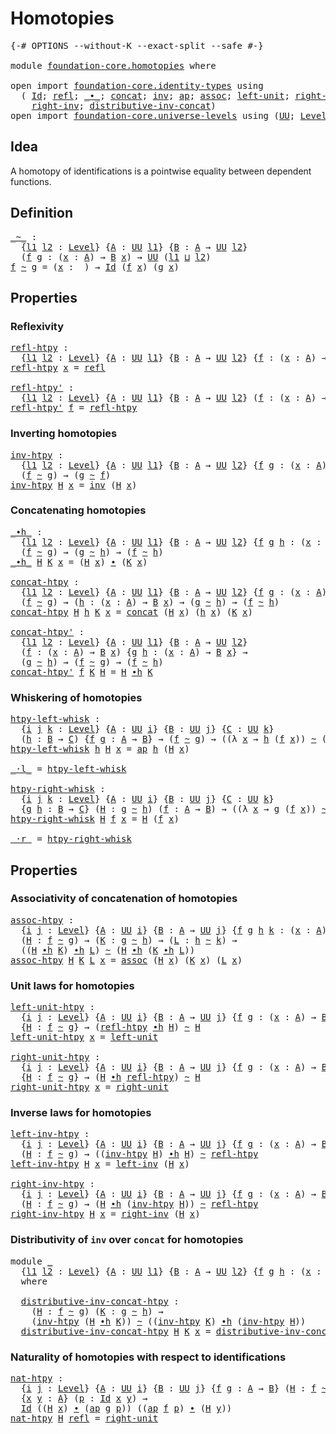 # Homotopies

<pre class="Agda"><a id="23" class="Symbol">{-#</a> <a id="27" class="Keyword">OPTIONS</a> <a id="35" class="Pragma">--without-K</a> <a id="47" class="Pragma">--exact-split</a> <a id="61" class="Pragma">--safe</a> <a id="68" class="Symbol">#-}</a>

<a id="73" class="Keyword">module</a> <a id="80" href="foundation-core.homotopies.html" class="Module">foundation-core.homotopies</a> <a id="107" class="Keyword">where</a>

<a id="114" class="Keyword">open</a> <a id="119" class="Keyword">import</a> <a id="126" href="foundation-core.identity-types.html" class="Module">foundation-core.identity-types</a> <a id="157" class="Keyword">using</a>
  <a id="165" class="Symbol">(</a> <a id="167" href="foundation-core.identity-types.html#641" class="Datatype">Id</a><a id="169" class="Symbol">;</a> <a id="171" href="foundation-core.identity-types.html#694" class="InductiveConstructor">refl</a><a id="175" class="Symbol">;</a> <a id="177" href="foundation-core.identity-types.html#1239" class="Function Operator">_∙_</a><a id="180" class="Symbol">;</a> <a id="182" href="foundation-core.identity-types.html#1302" class="Function">concat</a><a id="188" class="Symbol">;</a> <a id="190" href="foundation-core.identity-types.html#1552" class="Function">inv</a><a id="193" class="Symbol">;</a> <a id="195" href="foundation-core.identity-types.html#2853" class="Function">ap</a><a id="197" class="Symbol">;</a> <a id="199" href="foundation-core.identity-types.html#1699" class="Function">assoc</a><a id="204" class="Symbol">;</a> <a id="206" href="foundation-core.identity-types.html#1828" class="Function">left-unit</a><a id="215" class="Symbol">;</a> <a id="217" href="foundation-core.identity-types.html#1905" class="Function">right-unit</a><a id="227" class="Symbol">;</a> <a id="229" href="foundation-core.identity-types.html#1995" class="Function">left-inv</a><a id="237" class="Symbol">;</a>
    <a id="243" href="foundation-core.identity-types.html#2081" class="Function">right-inv</a><a id="252" class="Symbol">;</a> <a id="254" href="foundation-core.identity-types.html#2248" class="Function">distributive-inv-concat</a><a id="277" class="Symbol">)</a>
<a id="279" class="Keyword">open</a> <a id="284" class="Keyword">import</a> <a id="291" href="foundation-core.universe-levels.html" class="Module">foundation-core.universe-levels</a> <a id="323" class="Keyword">using</a> <a id="329" class="Symbol">(</a><a id="330" href="foundation-core.universe-levels.html#222" class="Primitive">UU</a><a id="332" class="Symbol">;</a> <a id="334" href="Agda.Primitive.html#597" class="Postulate">Level</a><a id="339" class="Symbol">;</a> <a id="341" href="Agda.Primitive.html#810" class="Primitive Operator">_⊔_</a><a id="344" class="Symbol">)</a>
</pre>
## Idea

A homotopy of identifications is a pointwise equality between dependent functions.

## Definition

<pre class="Agda"><a id="_~_"></a><a id="467" href="foundation-core.homotopies.html#467" class="Function Operator">_~_</a> <a id="471" class="Symbol">:</a>
  <a id="475" class="Symbol">{</a><a id="476" href="foundation-core.homotopies.html#476" class="Bound">l1</a> <a id="479" href="foundation-core.homotopies.html#479" class="Bound">l2</a> <a id="482" class="Symbol">:</a> <a id="484" href="Agda.Primitive.html#597" class="Postulate">Level</a><a id="489" class="Symbol">}</a> <a id="491" class="Symbol">{</a><a id="492" href="foundation-core.homotopies.html#492" class="Bound">A</a> <a id="494" class="Symbol">:</a> <a id="496" href="foundation-core.universe-levels.html#222" class="Primitive">UU</a> <a id="499" href="foundation-core.homotopies.html#476" class="Bound">l1</a><a id="501" class="Symbol">}</a> <a id="503" class="Symbol">{</a><a id="504" href="foundation-core.homotopies.html#504" class="Bound">B</a> <a id="506" class="Symbol">:</a> <a id="508" href="foundation-core.homotopies.html#492" class="Bound">A</a> <a id="510" class="Symbol">→</a> <a id="512" href="foundation-core.universe-levels.html#222" class="Primitive">UU</a> <a id="515" href="foundation-core.homotopies.html#479" class="Bound">l2</a><a id="517" class="Symbol">}</a>
  <a id="521" class="Symbol">(</a><a id="522" href="foundation-core.homotopies.html#522" class="Bound">f</a> <a id="524" href="foundation-core.homotopies.html#524" class="Bound">g</a> <a id="526" class="Symbol">:</a> <a id="528" class="Symbol">(</a><a id="529" href="foundation-core.homotopies.html#529" class="Bound">x</a> <a id="531" class="Symbol">:</a> <a id="533" href="foundation-core.homotopies.html#492" class="Bound">A</a><a id="534" class="Symbol">)</a> <a id="536" class="Symbol">→</a> <a id="538" href="foundation-core.homotopies.html#504" class="Bound">B</a> <a id="540" href="foundation-core.homotopies.html#529" class="Bound">x</a><a id="541" class="Symbol">)</a> <a id="543" class="Symbol">→</a> <a id="545" href="foundation-core.universe-levels.html#222" class="Primitive">UU</a> <a id="548" class="Symbol">(</a><a id="549" href="foundation-core.homotopies.html#476" class="Bound">l1</a> <a id="552" href="Agda.Primitive.html#810" class="Primitive Operator">⊔</a> <a id="554" href="foundation-core.homotopies.html#479" class="Bound">l2</a><a id="556" class="Symbol">)</a>
<a id="558" href="foundation-core.homotopies.html#558" class="Bound">f</a> <a id="560" href="foundation-core.homotopies.html#467" class="Function Operator">~</a> <a id="562" href="foundation-core.homotopies.html#562" class="Bound">g</a> <a id="564" class="Symbol">=</a> <a id="566" class="Symbol">(</a><a id="567" href="foundation-core.homotopies.html#567" class="Bound">x</a> <a id="569" class="Symbol">:</a> <a id="571" class="Symbol">_)</a> <a id="574" class="Symbol">→</a> <a id="576" href="foundation-core.identity-types.html#641" class="Datatype">Id</a> <a id="579" class="Symbol">(</a><a id="580" href="foundation-core.homotopies.html#558" class="Bound">f</a> <a id="582" href="foundation-core.homotopies.html#567" class="Bound">x</a><a id="583" class="Symbol">)</a> <a id="585" class="Symbol">(</a><a id="586" href="foundation-core.homotopies.html#562" class="Bound">g</a> <a id="588" href="foundation-core.homotopies.html#567" class="Bound">x</a><a id="589" class="Symbol">)</a>
</pre>
## Properties

### Reflexivity

<pre class="Agda"><a id="refl-htpy"></a><a id="632" href="foundation-core.homotopies.html#632" class="Function">refl-htpy</a> <a id="642" class="Symbol">:</a>
  <a id="646" class="Symbol">{</a><a id="647" href="foundation-core.homotopies.html#647" class="Bound">l1</a> <a id="650" href="foundation-core.homotopies.html#650" class="Bound">l2</a> <a id="653" class="Symbol">:</a> <a id="655" href="Agda.Primitive.html#597" class="Postulate">Level</a><a id="660" class="Symbol">}</a> <a id="662" class="Symbol">{</a><a id="663" href="foundation-core.homotopies.html#663" class="Bound">A</a> <a id="665" class="Symbol">:</a> <a id="667" href="foundation-core.universe-levels.html#222" class="Primitive">UU</a> <a id="670" href="foundation-core.homotopies.html#647" class="Bound">l1</a><a id="672" class="Symbol">}</a> <a id="674" class="Symbol">{</a><a id="675" href="foundation-core.homotopies.html#675" class="Bound">B</a> <a id="677" class="Symbol">:</a> <a id="679" href="foundation-core.homotopies.html#663" class="Bound">A</a> <a id="681" class="Symbol">→</a> <a id="683" href="foundation-core.universe-levels.html#222" class="Primitive">UU</a> <a id="686" href="foundation-core.homotopies.html#650" class="Bound">l2</a><a id="688" class="Symbol">}</a> <a id="690" class="Symbol">{</a><a id="691" href="foundation-core.homotopies.html#691" class="Bound">f</a> <a id="693" class="Symbol">:</a> <a id="695" class="Symbol">(</a><a id="696" href="foundation-core.homotopies.html#696" class="Bound">x</a> <a id="698" class="Symbol">:</a> <a id="700" href="foundation-core.homotopies.html#663" class="Bound">A</a><a id="701" class="Symbol">)</a> <a id="703" class="Symbol">→</a> <a id="705" href="foundation-core.homotopies.html#675" class="Bound">B</a> <a id="707" href="foundation-core.homotopies.html#696" class="Bound">x</a><a id="708" class="Symbol">}</a> <a id="710" class="Symbol">→</a> <a id="712" href="foundation-core.homotopies.html#691" class="Bound">f</a> <a id="714" href="foundation-core.homotopies.html#467" class="Function Operator">~</a> <a id="716" href="foundation-core.homotopies.html#691" class="Bound">f</a>
<a id="718" href="foundation-core.homotopies.html#632" class="Function">refl-htpy</a> <a id="728" href="foundation-core.homotopies.html#728" class="Bound">x</a> <a id="730" class="Symbol">=</a> <a id="732" href="foundation-core.identity-types.html#694" class="InductiveConstructor">refl</a>

<a id="refl-htpy&#39;"></a><a id="738" href="foundation-core.homotopies.html#738" class="Function">refl-htpy&#39;</a> <a id="749" class="Symbol">:</a>
  <a id="753" class="Symbol">{</a><a id="754" href="foundation-core.homotopies.html#754" class="Bound">l1</a> <a id="757" href="foundation-core.homotopies.html#757" class="Bound">l2</a> <a id="760" class="Symbol">:</a> <a id="762" href="Agda.Primitive.html#597" class="Postulate">Level</a><a id="767" class="Symbol">}</a> <a id="769" class="Symbol">{</a><a id="770" href="foundation-core.homotopies.html#770" class="Bound">A</a> <a id="772" class="Symbol">:</a> <a id="774" href="foundation-core.universe-levels.html#222" class="Primitive">UU</a> <a id="777" href="foundation-core.homotopies.html#754" class="Bound">l1</a><a id="779" class="Symbol">}</a> <a id="781" class="Symbol">{</a><a id="782" href="foundation-core.homotopies.html#782" class="Bound">B</a> <a id="784" class="Symbol">:</a> <a id="786" href="foundation-core.homotopies.html#770" class="Bound">A</a> <a id="788" class="Symbol">→</a> <a id="790" href="foundation-core.universe-levels.html#222" class="Primitive">UU</a> <a id="793" href="foundation-core.homotopies.html#757" class="Bound">l2</a><a id="795" class="Symbol">}</a> <a id="797" class="Symbol">(</a><a id="798" href="foundation-core.homotopies.html#798" class="Bound">f</a> <a id="800" class="Symbol">:</a> <a id="802" class="Symbol">(</a><a id="803" href="foundation-core.homotopies.html#803" class="Bound">x</a> <a id="805" class="Symbol">:</a> <a id="807" href="foundation-core.homotopies.html#770" class="Bound">A</a><a id="808" class="Symbol">)</a> <a id="810" class="Symbol">→</a> <a id="812" href="foundation-core.homotopies.html#782" class="Bound">B</a> <a id="814" href="foundation-core.homotopies.html#803" class="Bound">x</a><a id="815" class="Symbol">)</a> <a id="817" class="Symbol">→</a> <a id="819" href="foundation-core.homotopies.html#798" class="Bound">f</a> <a id="821" href="foundation-core.homotopies.html#467" class="Function Operator">~</a> <a id="823" href="foundation-core.homotopies.html#798" class="Bound">f</a>
<a id="825" href="foundation-core.homotopies.html#738" class="Function">refl-htpy&#39;</a> <a id="836" href="foundation-core.homotopies.html#836" class="Bound">f</a> <a id="838" class="Symbol">=</a> <a id="840" href="foundation-core.homotopies.html#632" class="Function">refl-htpy</a>
</pre>
### Inverting homotopies

<pre class="Agda"><a id="inv-htpy"></a><a id="889" href="foundation-core.homotopies.html#889" class="Function">inv-htpy</a> <a id="898" class="Symbol">:</a>
  <a id="902" class="Symbol">{</a><a id="903" href="foundation-core.homotopies.html#903" class="Bound">l1</a> <a id="906" href="foundation-core.homotopies.html#906" class="Bound">l2</a> <a id="909" class="Symbol">:</a> <a id="911" href="Agda.Primitive.html#597" class="Postulate">Level</a><a id="916" class="Symbol">}</a> <a id="918" class="Symbol">{</a><a id="919" href="foundation-core.homotopies.html#919" class="Bound">A</a> <a id="921" class="Symbol">:</a> <a id="923" href="foundation-core.universe-levels.html#222" class="Primitive">UU</a> <a id="926" href="foundation-core.homotopies.html#903" class="Bound">l1</a><a id="928" class="Symbol">}</a> <a id="930" class="Symbol">{</a><a id="931" href="foundation-core.homotopies.html#931" class="Bound">B</a> <a id="933" class="Symbol">:</a> <a id="935" href="foundation-core.homotopies.html#919" class="Bound">A</a> <a id="937" class="Symbol">→</a> <a id="939" href="foundation-core.universe-levels.html#222" class="Primitive">UU</a> <a id="942" href="foundation-core.homotopies.html#906" class="Bound">l2</a><a id="944" class="Symbol">}</a> <a id="946" class="Symbol">{</a><a id="947" href="foundation-core.homotopies.html#947" class="Bound">f</a> <a id="949" href="foundation-core.homotopies.html#949" class="Bound">g</a> <a id="951" class="Symbol">:</a> <a id="953" class="Symbol">(</a><a id="954" href="foundation-core.homotopies.html#954" class="Bound">x</a> <a id="956" class="Symbol">:</a> <a id="958" href="foundation-core.homotopies.html#919" class="Bound">A</a><a id="959" class="Symbol">)</a> <a id="961" class="Symbol">→</a> <a id="963" href="foundation-core.homotopies.html#931" class="Bound">B</a> <a id="965" href="foundation-core.homotopies.html#954" class="Bound">x</a><a id="966" class="Symbol">}</a> <a id="968" class="Symbol">→</a>
  <a id="972" class="Symbol">(</a><a id="973" href="foundation-core.homotopies.html#947" class="Bound">f</a> <a id="975" href="foundation-core.homotopies.html#467" class="Function Operator">~</a> <a id="977" href="foundation-core.homotopies.html#949" class="Bound">g</a><a id="978" class="Symbol">)</a> <a id="980" class="Symbol">→</a> <a id="982" class="Symbol">(</a><a id="983" href="foundation-core.homotopies.html#949" class="Bound">g</a> <a id="985" href="foundation-core.homotopies.html#467" class="Function Operator">~</a> <a id="987" href="foundation-core.homotopies.html#947" class="Bound">f</a><a id="988" class="Symbol">)</a>
<a id="990" href="foundation-core.homotopies.html#889" class="Function">inv-htpy</a> <a id="999" href="foundation-core.homotopies.html#999" class="Bound">H</a> <a id="1001" href="foundation-core.homotopies.html#1001" class="Bound">x</a> <a id="1003" class="Symbol">=</a> <a id="1005" href="foundation-core.identity-types.html#1552" class="Function">inv</a> <a id="1009" class="Symbol">(</a><a id="1010" href="foundation-core.homotopies.html#999" class="Bound">H</a> <a id="1012" href="foundation-core.homotopies.html#1001" class="Bound">x</a><a id="1013" class="Symbol">)</a>
</pre>
### Concatenating homotopies

<pre class="Agda"><a id="_∙h_"></a><a id="1058" href="foundation-core.homotopies.html#1058" class="Function Operator">_∙h_</a> <a id="1063" class="Symbol">:</a>
  <a id="1067" class="Symbol">{</a><a id="1068" href="foundation-core.homotopies.html#1068" class="Bound">l1</a> <a id="1071" href="foundation-core.homotopies.html#1071" class="Bound">l2</a> <a id="1074" class="Symbol">:</a> <a id="1076" href="Agda.Primitive.html#597" class="Postulate">Level</a><a id="1081" class="Symbol">}</a> <a id="1083" class="Symbol">{</a><a id="1084" href="foundation-core.homotopies.html#1084" class="Bound">A</a> <a id="1086" class="Symbol">:</a> <a id="1088" href="foundation-core.universe-levels.html#222" class="Primitive">UU</a> <a id="1091" href="foundation-core.homotopies.html#1068" class="Bound">l1</a><a id="1093" class="Symbol">}</a> <a id="1095" class="Symbol">{</a><a id="1096" href="foundation-core.homotopies.html#1096" class="Bound">B</a> <a id="1098" class="Symbol">:</a> <a id="1100" href="foundation-core.homotopies.html#1084" class="Bound">A</a> <a id="1102" class="Symbol">→</a> <a id="1104" href="foundation-core.universe-levels.html#222" class="Primitive">UU</a> <a id="1107" href="foundation-core.homotopies.html#1071" class="Bound">l2</a><a id="1109" class="Symbol">}</a> <a id="1111" class="Symbol">{</a><a id="1112" href="foundation-core.homotopies.html#1112" class="Bound">f</a> <a id="1114" href="foundation-core.homotopies.html#1114" class="Bound">g</a> <a id="1116" href="foundation-core.homotopies.html#1116" class="Bound">h</a> <a id="1118" class="Symbol">:</a> <a id="1120" class="Symbol">(</a><a id="1121" href="foundation-core.homotopies.html#1121" class="Bound">x</a> <a id="1123" class="Symbol">:</a> <a id="1125" href="foundation-core.homotopies.html#1084" class="Bound">A</a><a id="1126" class="Symbol">)</a> <a id="1128" class="Symbol">→</a> <a id="1130" href="foundation-core.homotopies.html#1096" class="Bound">B</a> <a id="1132" href="foundation-core.homotopies.html#1121" class="Bound">x</a><a id="1133" class="Symbol">}</a> <a id="1135" class="Symbol">→</a>
  <a id="1139" class="Symbol">(</a><a id="1140" href="foundation-core.homotopies.html#1112" class="Bound">f</a> <a id="1142" href="foundation-core.homotopies.html#467" class="Function Operator">~</a> <a id="1144" href="foundation-core.homotopies.html#1114" class="Bound">g</a><a id="1145" class="Symbol">)</a> <a id="1147" class="Symbol">→</a> <a id="1149" class="Symbol">(</a><a id="1150" href="foundation-core.homotopies.html#1114" class="Bound">g</a> <a id="1152" href="foundation-core.homotopies.html#467" class="Function Operator">~</a> <a id="1154" href="foundation-core.homotopies.html#1116" class="Bound">h</a><a id="1155" class="Symbol">)</a> <a id="1157" class="Symbol">→</a> <a id="1159" class="Symbol">(</a><a id="1160" href="foundation-core.homotopies.html#1112" class="Bound">f</a> <a id="1162" href="foundation-core.homotopies.html#467" class="Function Operator">~</a> <a id="1164" href="foundation-core.homotopies.html#1116" class="Bound">h</a><a id="1165" class="Symbol">)</a>
<a id="1167" href="foundation-core.homotopies.html#1058" class="Function Operator">_∙h_</a> <a id="1172" href="foundation-core.homotopies.html#1172" class="Bound">H</a> <a id="1174" href="foundation-core.homotopies.html#1174" class="Bound">K</a> <a id="1176" href="foundation-core.homotopies.html#1176" class="Bound">x</a> <a id="1178" class="Symbol">=</a> <a id="1180" class="Symbol">(</a><a id="1181" href="foundation-core.homotopies.html#1172" class="Bound">H</a> <a id="1183" href="foundation-core.homotopies.html#1176" class="Bound">x</a><a id="1184" class="Symbol">)</a> <a id="1186" href="foundation-core.identity-types.html#1239" class="Function Operator">∙</a> <a id="1188" class="Symbol">(</a><a id="1189" href="foundation-core.homotopies.html#1174" class="Bound">K</a> <a id="1191" href="foundation-core.homotopies.html#1176" class="Bound">x</a><a id="1192" class="Symbol">)</a>

<a id="concat-htpy"></a><a id="1195" href="foundation-core.homotopies.html#1195" class="Function">concat-htpy</a> <a id="1207" class="Symbol">:</a>
  <a id="1211" class="Symbol">{</a><a id="1212" href="foundation-core.homotopies.html#1212" class="Bound">l1</a> <a id="1215" href="foundation-core.homotopies.html#1215" class="Bound">l2</a> <a id="1218" class="Symbol">:</a> <a id="1220" href="Agda.Primitive.html#597" class="Postulate">Level</a><a id="1225" class="Symbol">}</a> <a id="1227" class="Symbol">{</a><a id="1228" href="foundation-core.homotopies.html#1228" class="Bound">A</a> <a id="1230" class="Symbol">:</a> <a id="1232" href="foundation-core.universe-levels.html#222" class="Primitive">UU</a> <a id="1235" href="foundation-core.homotopies.html#1212" class="Bound">l1</a><a id="1237" class="Symbol">}</a> <a id="1239" class="Symbol">{</a><a id="1240" href="foundation-core.homotopies.html#1240" class="Bound">B</a> <a id="1242" class="Symbol">:</a> <a id="1244" href="foundation-core.homotopies.html#1228" class="Bound">A</a> <a id="1246" class="Symbol">→</a> <a id="1248" href="foundation-core.universe-levels.html#222" class="Primitive">UU</a> <a id="1251" href="foundation-core.homotopies.html#1215" class="Bound">l2</a><a id="1253" class="Symbol">}</a> <a id="1255" class="Symbol">{</a><a id="1256" href="foundation-core.homotopies.html#1256" class="Bound">f</a> <a id="1258" href="foundation-core.homotopies.html#1258" class="Bound">g</a> <a id="1260" class="Symbol">:</a> <a id="1262" class="Symbol">(</a><a id="1263" href="foundation-core.homotopies.html#1263" class="Bound">x</a> <a id="1265" class="Symbol">:</a> <a id="1267" href="foundation-core.homotopies.html#1228" class="Bound">A</a><a id="1268" class="Symbol">)</a> <a id="1270" class="Symbol">→</a> <a id="1272" href="foundation-core.homotopies.html#1240" class="Bound">B</a> <a id="1274" href="foundation-core.homotopies.html#1263" class="Bound">x</a><a id="1275" class="Symbol">}</a> <a id="1277" class="Symbol">→</a>
  <a id="1281" class="Symbol">(</a><a id="1282" href="foundation-core.homotopies.html#1256" class="Bound">f</a> <a id="1284" href="foundation-core.homotopies.html#467" class="Function Operator">~</a> <a id="1286" href="foundation-core.homotopies.html#1258" class="Bound">g</a><a id="1287" class="Symbol">)</a> <a id="1289" class="Symbol">→</a> <a id="1291" class="Symbol">(</a><a id="1292" href="foundation-core.homotopies.html#1292" class="Bound">h</a> <a id="1294" class="Symbol">:</a> <a id="1296" class="Symbol">(</a><a id="1297" href="foundation-core.homotopies.html#1297" class="Bound">x</a> <a id="1299" class="Symbol">:</a> <a id="1301" href="foundation-core.homotopies.html#1228" class="Bound">A</a><a id="1302" class="Symbol">)</a> <a id="1304" class="Symbol">→</a> <a id="1306" href="foundation-core.homotopies.html#1240" class="Bound">B</a> <a id="1308" href="foundation-core.homotopies.html#1297" class="Bound">x</a><a id="1309" class="Symbol">)</a> <a id="1311" class="Symbol">→</a> <a id="1313" class="Symbol">(</a><a id="1314" href="foundation-core.homotopies.html#1258" class="Bound">g</a> <a id="1316" href="foundation-core.homotopies.html#467" class="Function Operator">~</a> <a id="1318" href="foundation-core.homotopies.html#1292" class="Bound">h</a><a id="1319" class="Symbol">)</a> <a id="1321" class="Symbol">→</a> <a id="1323" class="Symbol">(</a><a id="1324" href="foundation-core.homotopies.html#1256" class="Bound">f</a> <a id="1326" href="foundation-core.homotopies.html#467" class="Function Operator">~</a> <a id="1328" href="foundation-core.homotopies.html#1292" class="Bound">h</a><a id="1329" class="Symbol">)</a>
<a id="1331" href="foundation-core.homotopies.html#1195" class="Function">concat-htpy</a> <a id="1343" href="foundation-core.homotopies.html#1343" class="Bound">H</a> <a id="1345" href="foundation-core.homotopies.html#1345" class="Bound">h</a> <a id="1347" href="foundation-core.homotopies.html#1347" class="Bound">K</a> <a id="1349" href="foundation-core.homotopies.html#1349" class="Bound">x</a> <a id="1351" class="Symbol">=</a> <a id="1353" href="foundation-core.identity-types.html#1302" class="Function">concat</a> <a id="1360" class="Symbol">(</a><a id="1361" href="foundation-core.homotopies.html#1343" class="Bound">H</a> <a id="1363" href="foundation-core.homotopies.html#1349" class="Bound">x</a><a id="1364" class="Symbol">)</a> <a id="1366" class="Symbol">(</a><a id="1367" href="foundation-core.homotopies.html#1345" class="Bound">h</a> <a id="1369" href="foundation-core.homotopies.html#1349" class="Bound">x</a><a id="1370" class="Symbol">)</a> <a id="1372" class="Symbol">(</a><a id="1373" href="foundation-core.homotopies.html#1347" class="Bound">K</a> <a id="1375" href="foundation-core.homotopies.html#1349" class="Bound">x</a><a id="1376" class="Symbol">)</a>

<a id="concat-htpy&#39;"></a><a id="1379" href="foundation-core.homotopies.html#1379" class="Function">concat-htpy&#39;</a> <a id="1392" class="Symbol">:</a>
  <a id="1396" class="Symbol">{</a><a id="1397" href="foundation-core.homotopies.html#1397" class="Bound">l1</a> <a id="1400" href="foundation-core.homotopies.html#1400" class="Bound">l2</a> <a id="1403" class="Symbol">:</a> <a id="1405" href="Agda.Primitive.html#597" class="Postulate">Level</a><a id="1410" class="Symbol">}</a> <a id="1412" class="Symbol">{</a><a id="1413" href="foundation-core.homotopies.html#1413" class="Bound">A</a> <a id="1415" class="Symbol">:</a> <a id="1417" href="foundation-core.universe-levels.html#222" class="Primitive">UU</a> <a id="1420" href="foundation-core.homotopies.html#1397" class="Bound">l1</a><a id="1422" class="Symbol">}</a> <a id="1424" class="Symbol">{</a><a id="1425" href="foundation-core.homotopies.html#1425" class="Bound">B</a> <a id="1427" class="Symbol">:</a> <a id="1429" href="foundation-core.homotopies.html#1413" class="Bound">A</a> <a id="1431" class="Symbol">→</a> <a id="1433" href="foundation-core.universe-levels.html#222" class="Primitive">UU</a> <a id="1436" href="foundation-core.homotopies.html#1400" class="Bound">l2</a><a id="1438" class="Symbol">}</a>
  <a id="1442" class="Symbol">(</a><a id="1443" href="foundation-core.homotopies.html#1443" class="Bound">f</a> <a id="1445" class="Symbol">:</a> <a id="1447" class="Symbol">(</a><a id="1448" href="foundation-core.homotopies.html#1448" class="Bound">x</a> <a id="1450" class="Symbol">:</a> <a id="1452" href="foundation-core.homotopies.html#1413" class="Bound">A</a><a id="1453" class="Symbol">)</a> <a id="1455" class="Symbol">→</a> <a id="1457" href="foundation-core.homotopies.html#1425" class="Bound">B</a> <a id="1459" href="foundation-core.homotopies.html#1448" class="Bound">x</a><a id="1460" class="Symbol">)</a> <a id="1462" class="Symbol">{</a><a id="1463" href="foundation-core.homotopies.html#1463" class="Bound">g</a> <a id="1465" href="foundation-core.homotopies.html#1465" class="Bound">h</a> <a id="1467" class="Symbol">:</a> <a id="1469" class="Symbol">(</a><a id="1470" href="foundation-core.homotopies.html#1470" class="Bound">x</a> <a id="1472" class="Symbol">:</a> <a id="1474" href="foundation-core.homotopies.html#1413" class="Bound">A</a><a id="1475" class="Symbol">)</a> <a id="1477" class="Symbol">→</a> <a id="1479" href="foundation-core.homotopies.html#1425" class="Bound">B</a> <a id="1481" href="foundation-core.homotopies.html#1470" class="Bound">x</a><a id="1482" class="Symbol">}</a> <a id="1484" class="Symbol">→</a>
  <a id="1488" class="Symbol">(</a><a id="1489" href="foundation-core.homotopies.html#1463" class="Bound">g</a> <a id="1491" href="foundation-core.homotopies.html#467" class="Function Operator">~</a> <a id="1493" href="foundation-core.homotopies.html#1465" class="Bound">h</a><a id="1494" class="Symbol">)</a> <a id="1496" class="Symbol">→</a> <a id="1498" class="Symbol">(</a><a id="1499" href="foundation-core.homotopies.html#1443" class="Bound">f</a> <a id="1501" href="foundation-core.homotopies.html#467" class="Function Operator">~</a> <a id="1503" href="foundation-core.homotopies.html#1463" class="Bound">g</a><a id="1504" class="Symbol">)</a> <a id="1506" class="Symbol">→</a> <a id="1508" class="Symbol">(</a><a id="1509" href="foundation-core.homotopies.html#1443" class="Bound">f</a> <a id="1511" href="foundation-core.homotopies.html#467" class="Function Operator">~</a> <a id="1513" href="foundation-core.homotopies.html#1465" class="Bound">h</a><a id="1514" class="Symbol">)</a>
<a id="1516" href="foundation-core.homotopies.html#1379" class="Function">concat-htpy&#39;</a> <a id="1529" href="foundation-core.homotopies.html#1529" class="Bound">f</a> <a id="1531" href="foundation-core.homotopies.html#1531" class="Bound">K</a> <a id="1533" href="foundation-core.homotopies.html#1533" class="Bound">H</a> <a id="1535" class="Symbol">=</a> <a id="1537" href="foundation-core.homotopies.html#1533" class="Bound">H</a> <a id="1539" href="foundation-core.homotopies.html#1058" class="Function Operator">∙h</a> <a id="1542" href="foundation-core.homotopies.html#1531" class="Bound">K</a>
</pre>
### Whiskering of homotopies

<pre class="Agda"><a id="htpy-left-whisk"></a><a id="1587" href="foundation-core.homotopies.html#1587" class="Function">htpy-left-whisk</a> <a id="1603" class="Symbol">:</a>
  <a id="1607" class="Symbol">{</a><a id="1608" href="foundation-core.homotopies.html#1608" class="Bound">i</a> <a id="1610" href="foundation-core.homotopies.html#1610" class="Bound">j</a> <a id="1612" href="foundation-core.homotopies.html#1612" class="Bound">k</a> <a id="1614" class="Symbol">:</a> <a id="1616" href="Agda.Primitive.html#597" class="Postulate">Level</a><a id="1621" class="Symbol">}</a> <a id="1623" class="Symbol">{</a><a id="1624" href="foundation-core.homotopies.html#1624" class="Bound">A</a> <a id="1626" class="Symbol">:</a> <a id="1628" href="foundation-core.universe-levels.html#222" class="Primitive">UU</a> <a id="1631" href="foundation-core.homotopies.html#1608" class="Bound">i</a><a id="1632" class="Symbol">}</a> <a id="1634" class="Symbol">{</a><a id="1635" href="foundation-core.homotopies.html#1635" class="Bound">B</a> <a id="1637" class="Symbol">:</a> <a id="1639" href="foundation-core.universe-levels.html#222" class="Primitive">UU</a> <a id="1642" href="foundation-core.homotopies.html#1610" class="Bound">j</a><a id="1643" class="Symbol">}</a> <a id="1645" class="Symbol">{</a><a id="1646" href="foundation-core.homotopies.html#1646" class="Bound">C</a> <a id="1648" class="Symbol">:</a> <a id="1650" href="foundation-core.universe-levels.html#222" class="Primitive">UU</a> <a id="1653" href="foundation-core.homotopies.html#1612" class="Bound">k</a><a id="1654" class="Symbol">}</a>
  <a id="1658" class="Symbol">(</a><a id="1659" href="foundation-core.homotopies.html#1659" class="Bound">h</a> <a id="1661" class="Symbol">:</a> <a id="1663" href="foundation-core.homotopies.html#1635" class="Bound">B</a> <a id="1665" class="Symbol">→</a> <a id="1667" href="foundation-core.homotopies.html#1646" class="Bound">C</a><a id="1668" class="Symbol">)</a> <a id="1670" class="Symbol">{</a><a id="1671" href="foundation-core.homotopies.html#1671" class="Bound">f</a> <a id="1673" href="foundation-core.homotopies.html#1673" class="Bound">g</a> <a id="1675" class="Symbol">:</a> <a id="1677" href="foundation-core.homotopies.html#1624" class="Bound">A</a> <a id="1679" class="Symbol">→</a> <a id="1681" href="foundation-core.homotopies.html#1635" class="Bound">B</a><a id="1682" class="Symbol">}</a> <a id="1684" class="Symbol">→</a> <a id="1686" class="Symbol">(</a><a id="1687" href="foundation-core.homotopies.html#1671" class="Bound">f</a> <a id="1689" href="foundation-core.homotopies.html#467" class="Function Operator">~</a> <a id="1691" href="foundation-core.homotopies.html#1673" class="Bound">g</a><a id="1692" class="Symbol">)</a> <a id="1694" class="Symbol">→</a> <a id="1696" class="Symbol">((λ</a> <a id="1700" href="foundation-core.homotopies.html#1700" class="Bound">x</a> <a id="1702" class="Symbol">→</a> <a id="1704" href="foundation-core.homotopies.html#1659" class="Bound">h</a> <a id="1706" class="Symbol">(</a><a id="1707" href="foundation-core.homotopies.html#1671" class="Bound">f</a> <a id="1709" href="foundation-core.homotopies.html#1700" class="Bound">x</a><a id="1710" class="Symbol">))</a> <a id="1713" href="foundation-core.homotopies.html#467" class="Function Operator">~</a> <a id="1715" class="Symbol">(λ</a> <a id="1718" href="foundation-core.homotopies.html#1718" class="Bound">x</a> <a id="1720" class="Symbol">→</a> <a id="1722" href="foundation-core.homotopies.html#1659" class="Bound">h</a> <a id="1724" class="Symbol">(</a><a id="1725" href="foundation-core.homotopies.html#1673" class="Bound">g</a> <a id="1727" href="foundation-core.homotopies.html#1718" class="Bound">x</a><a id="1728" class="Symbol">)))</a>
<a id="1732" href="foundation-core.homotopies.html#1587" class="Function">htpy-left-whisk</a> <a id="1748" href="foundation-core.homotopies.html#1748" class="Bound">h</a> <a id="1750" href="foundation-core.homotopies.html#1750" class="Bound">H</a> <a id="1752" href="foundation-core.homotopies.html#1752" class="Bound">x</a> <a id="1754" class="Symbol">=</a> <a id="1756" href="foundation-core.identity-types.html#2853" class="Function">ap</a> <a id="1759" href="foundation-core.homotopies.html#1748" class="Bound">h</a> <a id="1761" class="Symbol">(</a><a id="1762" href="foundation-core.homotopies.html#1750" class="Bound">H</a> <a id="1764" href="foundation-core.homotopies.html#1752" class="Bound">x</a><a id="1765" class="Symbol">)</a>

<a id="_·l_"></a><a id="1768" href="foundation-core.homotopies.html#1768" class="Function Operator">_·l_</a> <a id="1773" class="Symbol">=</a> <a id="1775" href="foundation-core.homotopies.html#1587" class="Function">htpy-left-whisk</a>

<a id="htpy-right-whisk"></a><a id="1792" href="foundation-core.homotopies.html#1792" class="Function">htpy-right-whisk</a> <a id="1809" class="Symbol">:</a>
  <a id="1813" class="Symbol">{</a><a id="1814" href="foundation-core.homotopies.html#1814" class="Bound">i</a> <a id="1816" href="foundation-core.homotopies.html#1816" class="Bound">j</a> <a id="1818" href="foundation-core.homotopies.html#1818" class="Bound">k</a> <a id="1820" class="Symbol">:</a> <a id="1822" href="Agda.Primitive.html#597" class="Postulate">Level</a><a id="1827" class="Symbol">}</a> <a id="1829" class="Symbol">{</a><a id="1830" href="foundation-core.homotopies.html#1830" class="Bound">A</a> <a id="1832" class="Symbol">:</a> <a id="1834" href="foundation-core.universe-levels.html#222" class="Primitive">UU</a> <a id="1837" href="foundation-core.homotopies.html#1814" class="Bound">i</a><a id="1838" class="Symbol">}</a> <a id="1840" class="Symbol">{</a><a id="1841" href="foundation-core.homotopies.html#1841" class="Bound">B</a> <a id="1843" class="Symbol">:</a> <a id="1845" href="foundation-core.universe-levels.html#222" class="Primitive">UU</a> <a id="1848" href="foundation-core.homotopies.html#1816" class="Bound">j</a><a id="1849" class="Symbol">}</a> <a id="1851" class="Symbol">{</a><a id="1852" href="foundation-core.homotopies.html#1852" class="Bound">C</a> <a id="1854" class="Symbol">:</a> <a id="1856" href="foundation-core.universe-levels.html#222" class="Primitive">UU</a> <a id="1859" href="foundation-core.homotopies.html#1818" class="Bound">k</a><a id="1860" class="Symbol">}</a>
  <a id="1864" class="Symbol">{</a><a id="1865" href="foundation-core.homotopies.html#1865" class="Bound">g</a> <a id="1867" href="foundation-core.homotopies.html#1867" class="Bound">h</a> <a id="1869" class="Symbol">:</a> <a id="1871" href="foundation-core.homotopies.html#1841" class="Bound">B</a> <a id="1873" class="Symbol">→</a> <a id="1875" href="foundation-core.homotopies.html#1852" class="Bound">C</a><a id="1876" class="Symbol">}</a> <a id="1878" class="Symbol">(</a><a id="1879" href="foundation-core.homotopies.html#1879" class="Bound">H</a> <a id="1881" class="Symbol">:</a> <a id="1883" href="foundation-core.homotopies.html#1865" class="Bound">g</a> <a id="1885" href="foundation-core.homotopies.html#467" class="Function Operator">~</a> <a id="1887" href="foundation-core.homotopies.html#1867" class="Bound">h</a><a id="1888" class="Symbol">)</a> <a id="1890" class="Symbol">(</a><a id="1891" href="foundation-core.homotopies.html#1891" class="Bound">f</a> <a id="1893" class="Symbol">:</a> <a id="1895" href="foundation-core.homotopies.html#1830" class="Bound">A</a> <a id="1897" class="Symbol">→</a> <a id="1899" href="foundation-core.homotopies.html#1841" class="Bound">B</a><a id="1900" class="Symbol">)</a> <a id="1902" class="Symbol">→</a> <a id="1904" class="Symbol">((λ</a> <a id="1908" href="foundation-core.homotopies.html#1908" class="Bound">x</a> <a id="1910" class="Symbol">→</a> <a id="1912" href="foundation-core.homotopies.html#1865" class="Bound">g</a> <a id="1914" class="Symbol">(</a><a id="1915" href="foundation-core.homotopies.html#1891" class="Bound">f</a> <a id="1917" href="foundation-core.homotopies.html#1908" class="Bound">x</a><a id="1918" class="Symbol">))</a> <a id="1921" href="foundation-core.homotopies.html#467" class="Function Operator">~</a> <a id="1923" class="Symbol">(λ</a> <a id="1926" href="foundation-core.homotopies.html#1926" class="Bound">x</a> <a id="1928" class="Symbol">→</a> <a id="1930" href="foundation-core.homotopies.html#1867" class="Bound">h</a> <a id="1932" class="Symbol">(</a><a id="1933" href="foundation-core.homotopies.html#1891" class="Bound">f</a> <a id="1935" href="foundation-core.homotopies.html#1926" class="Bound">x</a><a id="1936" class="Symbol">)))</a>
<a id="1940" href="foundation-core.homotopies.html#1792" class="Function">htpy-right-whisk</a> <a id="1957" href="foundation-core.homotopies.html#1957" class="Bound">H</a> <a id="1959" href="foundation-core.homotopies.html#1959" class="Bound">f</a> <a id="1961" href="foundation-core.homotopies.html#1961" class="Bound">x</a> <a id="1963" class="Symbol">=</a> <a id="1965" href="foundation-core.homotopies.html#1957" class="Bound">H</a> <a id="1967" class="Symbol">(</a><a id="1968" href="foundation-core.homotopies.html#1959" class="Bound">f</a> <a id="1970" href="foundation-core.homotopies.html#1961" class="Bound">x</a><a id="1971" class="Symbol">)</a>

<a id="_·r_"></a><a id="1974" href="foundation-core.homotopies.html#1974" class="Function Operator">_·r_</a> <a id="1979" class="Symbol">=</a> <a id="1981" href="foundation-core.homotopies.html#1792" class="Function">htpy-right-whisk</a>
</pre>
## Properties

### Associativity of concatenation of homotopies

<pre class="Agda"><a id="assoc-htpy"></a><a id="2076" href="foundation-core.homotopies.html#2076" class="Function">assoc-htpy</a> <a id="2087" class="Symbol">:</a>
  <a id="2091" class="Symbol">{</a><a id="2092" href="foundation-core.homotopies.html#2092" class="Bound">i</a> <a id="2094" href="foundation-core.homotopies.html#2094" class="Bound">j</a> <a id="2096" class="Symbol">:</a> <a id="2098" href="Agda.Primitive.html#597" class="Postulate">Level</a><a id="2103" class="Symbol">}</a> <a id="2105" class="Symbol">{</a><a id="2106" href="foundation-core.homotopies.html#2106" class="Bound">A</a> <a id="2108" class="Symbol">:</a> <a id="2110" href="foundation-core.universe-levels.html#222" class="Primitive">UU</a> <a id="2113" href="foundation-core.homotopies.html#2092" class="Bound">i</a><a id="2114" class="Symbol">}</a> <a id="2116" class="Symbol">{</a><a id="2117" href="foundation-core.homotopies.html#2117" class="Bound">B</a> <a id="2119" class="Symbol">:</a> <a id="2121" href="foundation-core.homotopies.html#2106" class="Bound">A</a> <a id="2123" class="Symbol">→</a> <a id="2125" href="foundation-core.universe-levels.html#222" class="Primitive">UU</a> <a id="2128" href="foundation-core.homotopies.html#2094" class="Bound">j</a><a id="2129" class="Symbol">}</a> <a id="2131" class="Symbol">{</a><a id="2132" href="foundation-core.homotopies.html#2132" class="Bound">f</a> <a id="2134" href="foundation-core.homotopies.html#2134" class="Bound">g</a> <a id="2136" href="foundation-core.homotopies.html#2136" class="Bound">h</a> <a id="2138" href="foundation-core.homotopies.html#2138" class="Bound">k</a> <a id="2140" class="Symbol">:</a> <a id="2142" class="Symbol">(</a><a id="2143" href="foundation-core.homotopies.html#2143" class="Bound">x</a> <a id="2145" class="Symbol">:</a> <a id="2147" href="foundation-core.homotopies.html#2106" class="Bound">A</a><a id="2148" class="Symbol">)</a> <a id="2150" class="Symbol">→</a> <a id="2152" href="foundation-core.homotopies.html#2117" class="Bound">B</a> <a id="2154" href="foundation-core.homotopies.html#2143" class="Bound">x</a><a id="2155" class="Symbol">}</a> <a id="2157" class="Symbol">→</a>
  <a id="2161" class="Symbol">(</a><a id="2162" href="foundation-core.homotopies.html#2162" class="Bound">H</a> <a id="2164" class="Symbol">:</a> <a id="2166" href="foundation-core.homotopies.html#2132" class="Bound">f</a> <a id="2168" href="foundation-core.homotopies.html#467" class="Function Operator">~</a> <a id="2170" href="foundation-core.homotopies.html#2134" class="Bound">g</a><a id="2171" class="Symbol">)</a> <a id="2173" class="Symbol">→</a> <a id="2175" class="Symbol">(</a><a id="2176" href="foundation-core.homotopies.html#2176" class="Bound">K</a> <a id="2178" class="Symbol">:</a> <a id="2180" href="foundation-core.homotopies.html#2134" class="Bound">g</a> <a id="2182" href="foundation-core.homotopies.html#467" class="Function Operator">~</a> <a id="2184" href="foundation-core.homotopies.html#2136" class="Bound">h</a><a id="2185" class="Symbol">)</a> <a id="2187" class="Symbol">→</a> <a id="2189" class="Symbol">(</a><a id="2190" href="foundation-core.homotopies.html#2190" class="Bound">L</a> <a id="2192" class="Symbol">:</a> <a id="2194" href="foundation-core.homotopies.html#2136" class="Bound">h</a> <a id="2196" href="foundation-core.homotopies.html#467" class="Function Operator">~</a> <a id="2198" href="foundation-core.homotopies.html#2138" class="Bound">k</a><a id="2199" class="Symbol">)</a> <a id="2201" class="Symbol">→</a>
  <a id="2205" class="Symbol">((</a><a id="2207" href="foundation-core.homotopies.html#2162" class="Bound">H</a> <a id="2209" href="foundation-core.homotopies.html#1058" class="Function Operator">∙h</a> <a id="2212" href="foundation-core.homotopies.html#2176" class="Bound">K</a><a id="2213" class="Symbol">)</a> <a id="2215" href="foundation-core.homotopies.html#1058" class="Function Operator">∙h</a> <a id="2218" href="foundation-core.homotopies.html#2190" class="Bound">L</a><a id="2219" class="Symbol">)</a> <a id="2221" href="foundation-core.homotopies.html#467" class="Function Operator">~</a> <a id="2223" class="Symbol">(</a><a id="2224" href="foundation-core.homotopies.html#2162" class="Bound">H</a> <a id="2226" href="foundation-core.homotopies.html#1058" class="Function Operator">∙h</a> <a id="2229" class="Symbol">(</a><a id="2230" href="foundation-core.homotopies.html#2176" class="Bound">K</a> <a id="2232" href="foundation-core.homotopies.html#1058" class="Function Operator">∙h</a> <a id="2235" href="foundation-core.homotopies.html#2190" class="Bound">L</a><a id="2236" class="Symbol">))</a>
<a id="2239" href="foundation-core.homotopies.html#2076" class="Function">assoc-htpy</a> <a id="2250" href="foundation-core.homotopies.html#2250" class="Bound">H</a> <a id="2252" href="foundation-core.homotopies.html#2252" class="Bound">K</a> <a id="2254" href="foundation-core.homotopies.html#2254" class="Bound">L</a> <a id="2256" href="foundation-core.homotopies.html#2256" class="Bound">x</a> <a id="2258" class="Symbol">=</a> <a id="2260" href="foundation-core.identity-types.html#1699" class="Function">assoc</a> <a id="2266" class="Symbol">(</a><a id="2267" href="foundation-core.homotopies.html#2250" class="Bound">H</a> <a id="2269" href="foundation-core.homotopies.html#2256" class="Bound">x</a><a id="2270" class="Symbol">)</a> <a id="2272" class="Symbol">(</a><a id="2273" href="foundation-core.homotopies.html#2252" class="Bound">K</a> <a id="2275" href="foundation-core.homotopies.html#2256" class="Bound">x</a><a id="2276" class="Symbol">)</a> <a id="2278" class="Symbol">(</a><a id="2279" href="foundation-core.homotopies.html#2254" class="Bound">L</a> <a id="2281" href="foundation-core.homotopies.html#2256" class="Bound">x</a><a id="2282" class="Symbol">)</a>
</pre>
### Unit laws for homotopies

<pre class="Agda"><a id="left-unit-htpy"></a><a id="2327" href="foundation-core.homotopies.html#2327" class="Function">left-unit-htpy</a> <a id="2342" class="Symbol">:</a>
  <a id="2346" class="Symbol">{</a><a id="2347" href="foundation-core.homotopies.html#2347" class="Bound">i</a> <a id="2349" href="foundation-core.homotopies.html#2349" class="Bound">j</a> <a id="2351" class="Symbol">:</a> <a id="2353" href="Agda.Primitive.html#597" class="Postulate">Level</a><a id="2358" class="Symbol">}</a> <a id="2360" class="Symbol">{</a><a id="2361" href="foundation-core.homotopies.html#2361" class="Bound">A</a> <a id="2363" class="Symbol">:</a> <a id="2365" href="foundation-core.universe-levels.html#222" class="Primitive">UU</a> <a id="2368" href="foundation-core.homotopies.html#2347" class="Bound">i</a><a id="2369" class="Symbol">}</a> <a id="2371" class="Symbol">{</a><a id="2372" href="foundation-core.homotopies.html#2372" class="Bound">B</a> <a id="2374" class="Symbol">:</a> <a id="2376" href="foundation-core.homotopies.html#2361" class="Bound">A</a> <a id="2378" class="Symbol">→</a> <a id="2380" href="foundation-core.universe-levels.html#222" class="Primitive">UU</a> <a id="2383" href="foundation-core.homotopies.html#2349" class="Bound">j</a><a id="2384" class="Symbol">}</a> <a id="2386" class="Symbol">{</a><a id="2387" href="foundation-core.homotopies.html#2387" class="Bound">f</a> <a id="2389" href="foundation-core.homotopies.html#2389" class="Bound">g</a> <a id="2391" class="Symbol">:</a> <a id="2393" class="Symbol">(</a><a id="2394" href="foundation-core.homotopies.html#2394" class="Bound">x</a> <a id="2396" class="Symbol">:</a> <a id="2398" href="foundation-core.homotopies.html#2361" class="Bound">A</a><a id="2399" class="Symbol">)</a> <a id="2401" class="Symbol">→</a> <a id="2403" href="foundation-core.homotopies.html#2372" class="Bound">B</a> <a id="2405" href="foundation-core.homotopies.html#2394" class="Bound">x</a><a id="2406" class="Symbol">}</a>
  <a id="2410" class="Symbol">{</a><a id="2411" href="foundation-core.homotopies.html#2411" class="Bound">H</a> <a id="2413" class="Symbol">:</a> <a id="2415" href="foundation-core.homotopies.html#2387" class="Bound">f</a> <a id="2417" href="foundation-core.homotopies.html#467" class="Function Operator">~</a> <a id="2419" href="foundation-core.homotopies.html#2389" class="Bound">g</a><a id="2420" class="Symbol">}</a> <a id="2422" class="Symbol">→</a> <a id="2424" class="Symbol">(</a><a id="2425" href="foundation-core.homotopies.html#632" class="Function">refl-htpy</a> <a id="2435" href="foundation-core.homotopies.html#1058" class="Function Operator">∙h</a> <a id="2438" href="foundation-core.homotopies.html#2411" class="Bound">H</a><a id="2439" class="Symbol">)</a> <a id="2441" href="foundation-core.homotopies.html#467" class="Function Operator">~</a> <a id="2443" href="foundation-core.homotopies.html#2411" class="Bound">H</a>
<a id="2445" href="foundation-core.homotopies.html#2327" class="Function">left-unit-htpy</a> <a id="2460" href="foundation-core.homotopies.html#2460" class="Bound">x</a> <a id="2462" class="Symbol">=</a> <a id="2464" href="foundation-core.identity-types.html#1828" class="Function">left-unit</a>

<a id="right-unit-htpy"></a><a id="2475" href="foundation-core.homotopies.html#2475" class="Function">right-unit-htpy</a> <a id="2491" class="Symbol">:</a>
  <a id="2495" class="Symbol">{</a><a id="2496" href="foundation-core.homotopies.html#2496" class="Bound">i</a> <a id="2498" href="foundation-core.homotopies.html#2498" class="Bound">j</a> <a id="2500" class="Symbol">:</a> <a id="2502" href="Agda.Primitive.html#597" class="Postulate">Level</a><a id="2507" class="Symbol">}</a> <a id="2509" class="Symbol">{</a><a id="2510" href="foundation-core.homotopies.html#2510" class="Bound">A</a> <a id="2512" class="Symbol">:</a> <a id="2514" href="foundation-core.universe-levels.html#222" class="Primitive">UU</a> <a id="2517" href="foundation-core.homotopies.html#2496" class="Bound">i</a><a id="2518" class="Symbol">}</a> <a id="2520" class="Symbol">{</a><a id="2521" href="foundation-core.homotopies.html#2521" class="Bound">B</a> <a id="2523" class="Symbol">:</a> <a id="2525" href="foundation-core.homotopies.html#2510" class="Bound">A</a> <a id="2527" class="Symbol">→</a> <a id="2529" href="foundation-core.universe-levels.html#222" class="Primitive">UU</a> <a id="2532" href="foundation-core.homotopies.html#2498" class="Bound">j</a><a id="2533" class="Symbol">}</a> <a id="2535" class="Symbol">{</a><a id="2536" href="foundation-core.homotopies.html#2536" class="Bound">f</a> <a id="2538" href="foundation-core.homotopies.html#2538" class="Bound">g</a> <a id="2540" class="Symbol">:</a> <a id="2542" class="Symbol">(</a><a id="2543" href="foundation-core.homotopies.html#2543" class="Bound">x</a> <a id="2545" class="Symbol">:</a> <a id="2547" href="foundation-core.homotopies.html#2510" class="Bound">A</a><a id="2548" class="Symbol">)</a> <a id="2550" class="Symbol">→</a> <a id="2552" href="foundation-core.homotopies.html#2521" class="Bound">B</a> <a id="2554" href="foundation-core.homotopies.html#2543" class="Bound">x</a><a id="2555" class="Symbol">}</a>
  <a id="2559" class="Symbol">{</a><a id="2560" href="foundation-core.homotopies.html#2560" class="Bound">H</a> <a id="2562" class="Symbol">:</a> <a id="2564" href="foundation-core.homotopies.html#2536" class="Bound">f</a> <a id="2566" href="foundation-core.homotopies.html#467" class="Function Operator">~</a> <a id="2568" href="foundation-core.homotopies.html#2538" class="Bound">g</a><a id="2569" class="Symbol">}</a> <a id="2571" class="Symbol">→</a> <a id="2573" class="Symbol">(</a><a id="2574" href="foundation-core.homotopies.html#2560" class="Bound">H</a> <a id="2576" href="foundation-core.homotopies.html#1058" class="Function Operator">∙h</a> <a id="2579" href="foundation-core.homotopies.html#632" class="Function">refl-htpy</a><a id="2588" class="Symbol">)</a> <a id="2590" href="foundation-core.homotopies.html#467" class="Function Operator">~</a> <a id="2592" href="foundation-core.homotopies.html#2560" class="Bound">H</a>
<a id="2594" href="foundation-core.homotopies.html#2475" class="Function">right-unit-htpy</a> <a id="2610" href="foundation-core.homotopies.html#2610" class="Bound">x</a> <a id="2612" class="Symbol">=</a> <a id="2614" href="foundation-core.identity-types.html#1905" class="Function">right-unit</a>
</pre>
### Inverse laws for homotopies

<pre class="Agda"><a id="left-inv-htpy"></a><a id="2671" href="foundation-core.homotopies.html#2671" class="Function">left-inv-htpy</a> <a id="2685" class="Symbol">:</a>
  <a id="2689" class="Symbol">{</a><a id="2690" href="foundation-core.homotopies.html#2690" class="Bound">i</a> <a id="2692" href="foundation-core.homotopies.html#2692" class="Bound">j</a> <a id="2694" class="Symbol">:</a> <a id="2696" href="Agda.Primitive.html#597" class="Postulate">Level</a><a id="2701" class="Symbol">}</a> <a id="2703" class="Symbol">{</a><a id="2704" href="foundation-core.homotopies.html#2704" class="Bound">A</a> <a id="2706" class="Symbol">:</a> <a id="2708" href="foundation-core.universe-levels.html#222" class="Primitive">UU</a> <a id="2711" href="foundation-core.homotopies.html#2690" class="Bound">i</a><a id="2712" class="Symbol">}</a> <a id="2714" class="Symbol">{</a><a id="2715" href="foundation-core.homotopies.html#2715" class="Bound">B</a> <a id="2717" class="Symbol">:</a> <a id="2719" href="foundation-core.homotopies.html#2704" class="Bound">A</a> <a id="2721" class="Symbol">→</a> <a id="2723" href="foundation-core.universe-levels.html#222" class="Primitive">UU</a> <a id="2726" href="foundation-core.homotopies.html#2692" class="Bound">j</a><a id="2727" class="Symbol">}</a> <a id="2729" class="Symbol">{</a><a id="2730" href="foundation-core.homotopies.html#2730" class="Bound">f</a> <a id="2732" href="foundation-core.homotopies.html#2732" class="Bound">g</a> <a id="2734" class="Symbol">:</a> <a id="2736" class="Symbol">(</a><a id="2737" href="foundation-core.homotopies.html#2737" class="Bound">x</a> <a id="2739" class="Symbol">:</a> <a id="2741" href="foundation-core.homotopies.html#2704" class="Bound">A</a><a id="2742" class="Symbol">)</a> <a id="2744" class="Symbol">→</a> <a id="2746" href="foundation-core.homotopies.html#2715" class="Bound">B</a> <a id="2748" href="foundation-core.homotopies.html#2737" class="Bound">x</a><a id="2749" class="Symbol">}</a>
  <a id="2753" class="Symbol">(</a><a id="2754" href="foundation-core.homotopies.html#2754" class="Bound">H</a> <a id="2756" class="Symbol">:</a> <a id="2758" href="foundation-core.homotopies.html#2730" class="Bound">f</a> <a id="2760" href="foundation-core.homotopies.html#467" class="Function Operator">~</a> <a id="2762" href="foundation-core.homotopies.html#2732" class="Bound">g</a><a id="2763" class="Symbol">)</a> <a id="2765" class="Symbol">→</a> <a id="2767" class="Symbol">((</a><a id="2769" href="foundation-core.homotopies.html#889" class="Function">inv-htpy</a> <a id="2778" href="foundation-core.homotopies.html#2754" class="Bound">H</a><a id="2779" class="Symbol">)</a> <a id="2781" href="foundation-core.homotopies.html#1058" class="Function Operator">∙h</a> <a id="2784" href="foundation-core.homotopies.html#2754" class="Bound">H</a><a id="2785" class="Symbol">)</a> <a id="2787" href="foundation-core.homotopies.html#467" class="Function Operator">~</a> <a id="2789" href="foundation-core.homotopies.html#632" class="Function">refl-htpy</a>
<a id="2799" href="foundation-core.homotopies.html#2671" class="Function">left-inv-htpy</a> <a id="2813" href="foundation-core.homotopies.html#2813" class="Bound">H</a> <a id="2815" href="foundation-core.homotopies.html#2815" class="Bound">x</a> <a id="2817" class="Symbol">=</a> <a id="2819" href="foundation-core.identity-types.html#1995" class="Function">left-inv</a> <a id="2828" class="Symbol">(</a><a id="2829" href="foundation-core.homotopies.html#2813" class="Bound">H</a> <a id="2831" href="foundation-core.homotopies.html#2815" class="Bound">x</a><a id="2832" class="Symbol">)</a>

<a id="right-inv-htpy"></a><a id="2835" href="foundation-core.homotopies.html#2835" class="Function">right-inv-htpy</a> <a id="2850" class="Symbol">:</a>
  <a id="2854" class="Symbol">{</a><a id="2855" href="foundation-core.homotopies.html#2855" class="Bound">i</a> <a id="2857" href="foundation-core.homotopies.html#2857" class="Bound">j</a> <a id="2859" class="Symbol">:</a> <a id="2861" href="Agda.Primitive.html#597" class="Postulate">Level</a><a id="2866" class="Symbol">}</a> <a id="2868" class="Symbol">{</a><a id="2869" href="foundation-core.homotopies.html#2869" class="Bound">A</a> <a id="2871" class="Symbol">:</a> <a id="2873" href="foundation-core.universe-levels.html#222" class="Primitive">UU</a> <a id="2876" href="foundation-core.homotopies.html#2855" class="Bound">i</a><a id="2877" class="Symbol">}</a> <a id="2879" class="Symbol">{</a><a id="2880" href="foundation-core.homotopies.html#2880" class="Bound">B</a> <a id="2882" class="Symbol">:</a> <a id="2884" href="foundation-core.homotopies.html#2869" class="Bound">A</a> <a id="2886" class="Symbol">→</a> <a id="2888" href="foundation-core.universe-levels.html#222" class="Primitive">UU</a> <a id="2891" href="foundation-core.homotopies.html#2857" class="Bound">j</a><a id="2892" class="Symbol">}</a> <a id="2894" class="Symbol">{</a><a id="2895" href="foundation-core.homotopies.html#2895" class="Bound">f</a> <a id="2897" href="foundation-core.homotopies.html#2897" class="Bound">g</a> <a id="2899" class="Symbol">:</a> <a id="2901" class="Symbol">(</a><a id="2902" href="foundation-core.homotopies.html#2902" class="Bound">x</a> <a id="2904" class="Symbol">:</a> <a id="2906" href="foundation-core.homotopies.html#2869" class="Bound">A</a><a id="2907" class="Symbol">)</a> <a id="2909" class="Symbol">→</a> <a id="2911" href="foundation-core.homotopies.html#2880" class="Bound">B</a> <a id="2913" href="foundation-core.homotopies.html#2902" class="Bound">x</a><a id="2914" class="Symbol">}</a>
  <a id="2918" class="Symbol">(</a><a id="2919" href="foundation-core.homotopies.html#2919" class="Bound">H</a> <a id="2921" class="Symbol">:</a> <a id="2923" href="foundation-core.homotopies.html#2895" class="Bound">f</a> <a id="2925" href="foundation-core.homotopies.html#467" class="Function Operator">~</a> <a id="2927" href="foundation-core.homotopies.html#2897" class="Bound">g</a><a id="2928" class="Symbol">)</a> <a id="2930" class="Symbol">→</a> <a id="2932" class="Symbol">(</a><a id="2933" href="foundation-core.homotopies.html#2919" class="Bound">H</a> <a id="2935" href="foundation-core.homotopies.html#1058" class="Function Operator">∙h</a> <a id="2938" class="Symbol">(</a><a id="2939" href="foundation-core.homotopies.html#889" class="Function">inv-htpy</a> <a id="2948" href="foundation-core.homotopies.html#2919" class="Bound">H</a><a id="2949" class="Symbol">))</a> <a id="2952" href="foundation-core.homotopies.html#467" class="Function Operator">~</a> <a id="2954" href="foundation-core.homotopies.html#632" class="Function">refl-htpy</a>
<a id="2964" href="foundation-core.homotopies.html#2835" class="Function">right-inv-htpy</a> <a id="2979" href="foundation-core.homotopies.html#2979" class="Bound">H</a> <a id="2981" href="foundation-core.homotopies.html#2981" class="Bound">x</a> <a id="2983" class="Symbol">=</a> <a id="2985" href="foundation-core.identity-types.html#2081" class="Function">right-inv</a> <a id="2995" class="Symbol">(</a><a id="2996" href="foundation-core.homotopies.html#2979" class="Bound">H</a> <a id="2998" href="foundation-core.homotopies.html#2981" class="Bound">x</a><a id="2999" class="Symbol">)</a>
</pre>
### Distributivity of `inv` over `concat` for homotopies

<pre class="Agda"><a id="3072" class="Keyword">module</a> <a id="3079" href="foundation-core.homotopies.html#3079" class="Module">_</a>
  <a id="3083" class="Symbol">{</a><a id="3084" href="foundation-core.homotopies.html#3084" class="Bound">l1</a> <a id="3087" href="foundation-core.homotopies.html#3087" class="Bound">l2</a> <a id="3090" class="Symbol">:</a> <a id="3092" href="Agda.Primitive.html#597" class="Postulate">Level</a><a id="3097" class="Symbol">}</a> <a id="3099" class="Symbol">{</a><a id="3100" href="foundation-core.homotopies.html#3100" class="Bound">A</a> <a id="3102" class="Symbol">:</a> <a id="3104" href="foundation-core.universe-levels.html#222" class="Primitive">UU</a> <a id="3107" href="foundation-core.homotopies.html#3084" class="Bound">l1</a><a id="3109" class="Symbol">}</a> <a id="3111" class="Symbol">{</a><a id="3112" href="foundation-core.homotopies.html#3112" class="Bound">B</a> <a id="3114" class="Symbol">:</a> <a id="3116" href="foundation-core.homotopies.html#3100" class="Bound">A</a> <a id="3118" class="Symbol">→</a> <a id="3120" href="foundation-core.universe-levels.html#222" class="Primitive">UU</a> <a id="3123" href="foundation-core.homotopies.html#3087" class="Bound">l2</a><a id="3125" class="Symbol">}</a> <a id="3127" class="Symbol">{</a><a id="3128" href="foundation-core.homotopies.html#3128" class="Bound">f</a> <a id="3130" href="foundation-core.homotopies.html#3130" class="Bound">g</a> <a id="3132" href="foundation-core.homotopies.html#3132" class="Bound">h</a> <a id="3134" class="Symbol">:</a> <a id="3136" class="Symbol">(</a><a id="3137" href="foundation-core.homotopies.html#3137" class="Bound">x</a> <a id="3139" class="Symbol">:</a> <a id="3141" href="foundation-core.homotopies.html#3100" class="Bound">A</a><a id="3142" class="Symbol">)</a> <a id="3144" class="Symbol">→</a> <a id="3146" href="foundation-core.homotopies.html#3112" class="Bound">B</a> <a id="3148" href="foundation-core.homotopies.html#3137" class="Bound">x</a><a id="3149" class="Symbol">}</a>
  <a id="3153" class="Keyword">where</a>

  <a id="3162" href="foundation-core.homotopies.html#3162" class="Function">distributive-inv-concat-htpy</a> <a id="3191" class="Symbol">:</a>
    <a id="3197" class="Symbol">(</a><a id="3198" href="foundation-core.homotopies.html#3198" class="Bound">H</a> <a id="3200" class="Symbol">:</a> <a id="3202" href="foundation-core.homotopies.html#3128" class="Bound">f</a> <a id="3204" href="foundation-core.homotopies.html#467" class="Function Operator">~</a> <a id="3206" href="foundation-core.homotopies.html#3130" class="Bound">g</a><a id="3207" class="Symbol">)</a> <a id="3209" class="Symbol">(</a><a id="3210" href="foundation-core.homotopies.html#3210" class="Bound">K</a> <a id="3212" class="Symbol">:</a> <a id="3214" href="foundation-core.homotopies.html#3130" class="Bound">g</a> <a id="3216" href="foundation-core.homotopies.html#467" class="Function Operator">~</a> <a id="3218" href="foundation-core.homotopies.html#3132" class="Bound">h</a><a id="3219" class="Symbol">)</a> <a id="3221" class="Symbol">→</a>
    <a id="3227" class="Symbol">(</a><a id="3228" href="foundation-core.homotopies.html#889" class="Function">inv-htpy</a> <a id="3237" class="Symbol">(</a><a id="3238" href="foundation-core.homotopies.html#3198" class="Bound">H</a> <a id="3240" href="foundation-core.homotopies.html#1058" class="Function Operator">∙h</a> <a id="3243" href="foundation-core.homotopies.html#3210" class="Bound">K</a><a id="3244" class="Symbol">))</a> <a id="3247" href="foundation-core.homotopies.html#467" class="Function Operator">~</a> <a id="3249" class="Symbol">((</a><a id="3251" href="foundation-core.homotopies.html#889" class="Function">inv-htpy</a> <a id="3260" href="foundation-core.homotopies.html#3210" class="Bound">K</a><a id="3261" class="Symbol">)</a> <a id="3263" href="foundation-core.homotopies.html#1058" class="Function Operator">∙h</a> <a id="3266" class="Symbol">(</a><a id="3267" href="foundation-core.homotopies.html#889" class="Function">inv-htpy</a> <a id="3276" href="foundation-core.homotopies.html#3198" class="Bound">H</a><a id="3277" class="Symbol">))</a>
  <a id="3282" href="foundation-core.homotopies.html#3162" class="Function">distributive-inv-concat-htpy</a> <a id="3311" href="foundation-core.homotopies.html#3311" class="Bound">H</a> <a id="3313" href="foundation-core.homotopies.html#3313" class="Bound">K</a> <a id="3315" href="foundation-core.homotopies.html#3315" class="Bound">x</a> <a id="3317" class="Symbol">=</a> <a id="3319" href="foundation-core.identity-types.html#2248" class="Function">distributive-inv-concat</a> <a id="3343" class="Symbol">(</a><a id="3344" href="foundation-core.homotopies.html#3311" class="Bound">H</a> <a id="3346" href="foundation-core.homotopies.html#3315" class="Bound">x</a><a id="3347" class="Symbol">)</a> <a id="3349" class="Symbol">(</a><a id="3350" href="foundation-core.homotopies.html#3313" class="Bound">K</a> <a id="3352" href="foundation-core.homotopies.html#3315" class="Bound">x</a><a id="3353" class="Symbol">)</a>
</pre>
### Naturality of homotopies with respect to identifications

<pre class="Agda"><a id="nat-htpy"></a><a id="3430" href="foundation-core.homotopies.html#3430" class="Function">nat-htpy</a> <a id="3439" class="Symbol">:</a>
  <a id="3443" class="Symbol">{</a><a id="3444" href="foundation-core.homotopies.html#3444" class="Bound">i</a> <a id="3446" href="foundation-core.homotopies.html#3446" class="Bound">j</a> <a id="3448" class="Symbol">:</a> <a id="3450" href="Agda.Primitive.html#597" class="Postulate">Level</a><a id="3455" class="Symbol">}</a> <a id="3457" class="Symbol">{</a><a id="3458" href="foundation-core.homotopies.html#3458" class="Bound">A</a> <a id="3460" class="Symbol">:</a> <a id="3462" href="foundation-core.universe-levels.html#222" class="Primitive">UU</a> <a id="3465" href="foundation-core.homotopies.html#3444" class="Bound">i</a><a id="3466" class="Symbol">}</a> <a id="3468" class="Symbol">{</a><a id="3469" href="foundation-core.homotopies.html#3469" class="Bound">B</a> <a id="3471" class="Symbol">:</a> <a id="3473" href="foundation-core.universe-levels.html#222" class="Primitive">UU</a> <a id="3476" href="foundation-core.homotopies.html#3446" class="Bound">j</a><a id="3477" class="Symbol">}</a> <a id="3479" class="Symbol">{</a><a id="3480" href="foundation-core.homotopies.html#3480" class="Bound">f</a> <a id="3482" href="foundation-core.homotopies.html#3482" class="Bound">g</a> <a id="3484" class="Symbol">:</a> <a id="3486" href="foundation-core.homotopies.html#3458" class="Bound">A</a> <a id="3488" class="Symbol">→</a> <a id="3490" href="foundation-core.homotopies.html#3469" class="Bound">B</a><a id="3491" class="Symbol">}</a> <a id="3493" class="Symbol">(</a><a id="3494" href="foundation-core.homotopies.html#3494" class="Bound">H</a> <a id="3496" class="Symbol">:</a> <a id="3498" href="foundation-core.homotopies.html#3480" class="Bound">f</a> <a id="3500" href="foundation-core.homotopies.html#467" class="Function Operator">~</a> <a id="3502" href="foundation-core.homotopies.html#3482" class="Bound">g</a><a id="3503" class="Symbol">)</a>
  <a id="3507" class="Symbol">{</a><a id="3508" href="foundation-core.homotopies.html#3508" class="Bound">x</a> <a id="3510" href="foundation-core.homotopies.html#3510" class="Bound">y</a> <a id="3512" class="Symbol">:</a> <a id="3514" href="foundation-core.homotopies.html#3458" class="Bound">A</a><a id="3515" class="Symbol">}</a> <a id="3517" class="Symbol">(</a><a id="3518" href="foundation-core.homotopies.html#3518" class="Bound">p</a> <a id="3520" class="Symbol">:</a> <a id="3522" href="foundation-core.identity-types.html#641" class="Datatype">Id</a> <a id="3525" href="foundation-core.homotopies.html#3508" class="Bound">x</a> <a id="3527" href="foundation-core.homotopies.html#3510" class="Bound">y</a><a id="3528" class="Symbol">)</a> <a id="3530" class="Symbol">→</a>
  <a id="3534" href="foundation-core.identity-types.html#641" class="Datatype">Id</a> <a id="3537" class="Symbol">((</a><a id="3539" href="foundation-core.homotopies.html#3494" class="Bound">H</a> <a id="3541" href="foundation-core.homotopies.html#3508" class="Bound">x</a><a id="3542" class="Symbol">)</a> <a id="3544" href="foundation-core.identity-types.html#1239" class="Function Operator">∙</a> <a id="3546" class="Symbol">(</a><a id="3547" href="foundation-core.identity-types.html#2853" class="Function">ap</a> <a id="3550" href="foundation-core.homotopies.html#3482" class="Bound">g</a> <a id="3552" href="foundation-core.homotopies.html#3518" class="Bound">p</a><a id="3553" class="Symbol">))</a> <a id="3556" class="Symbol">((</a><a id="3558" href="foundation-core.identity-types.html#2853" class="Function">ap</a> <a id="3561" href="foundation-core.homotopies.html#3480" class="Bound">f</a> <a id="3563" href="foundation-core.homotopies.html#3518" class="Bound">p</a><a id="3564" class="Symbol">)</a> <a id="3566" href="foundation-core.identity-types.html#1239" class="Function Operator">∙</a> <a id="3568" class="Symbol">(</a><a id="3569" href="foundation-core.homotopies.html#3494" class="Bound">H</a> <a id="3571" href="foundation-core.homotopies.html#3510" class="Bound">y</a><a id="3572" class="Symbol">))</a>
<a id="3575" href="foundation-core.homotopies.html#3430" class="Function">nat-htpy</a> <a id="3584" href="foundation-core.homotopies.html#3584" class="Bound">H</a> <a id="3586" href="foundation-core.identity-types.html#694" class="InductiveConstructor">refl</a> <a id="3591" class="Symbol">=</a> <a id="3593" href="foundation-core.identity-types.html#1905" class="Function">right-unit</a>
</pre>